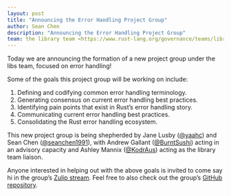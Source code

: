 ```yaml
---
layout: post
title: "Announcing the Error Handling Project Group"
author: Sean Chen
description: "Announcing the Error Handling Project Group"
team: the library team <https://www.rust-lang.org/governance/teams/library>
---
```


Today we are announcing the formation of a new project group under 
the libs team, focused on error handling!

Some of the goals this project group will be working on include:

1. Defining and codifying common error handling terminology.
2. Generating consensus on current error handling best practices.
3. Identifying pain points that exist in Rust’s error handling story.
4. Communicating current error handling best practices.
5. Consolidating the Rust error handling ecosystem. 

This new project group is being shepherded by Jane Lusby 
([@yaahc](https://github.com/yaahc)) and Sean Chen 
([@seanchen1991](https://github.com/seanchen1991)), with Andrew
Gallant ([@BurntSushi](https://github.com/burntsushi)) acting in
an advisory capacity and Ashley Mannix 
([@KodrAus](https://github.com/KodrAus)) acting as the library team
liaison.

Anyone interested in helping out with the above goals is invited to 
come say hi in the group’s  [Zulip stream]. Feel free to also check 
out the group’s [GitHub repository].

[Zulip stream]: https://rust-lang.zulipchat.com/#narrow/stream/257204-project-error-handling
[GitHub repository]: https://github.com/rust-lang/project-error-handling

